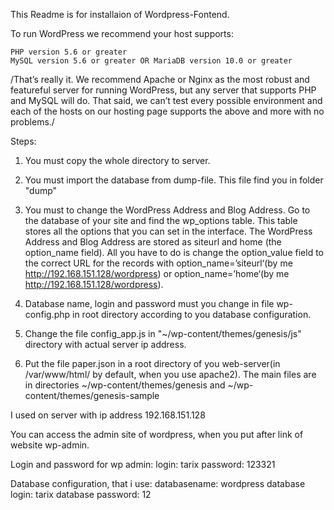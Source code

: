 
This Readme is for installaion of Wordpress-Fontend.

To run WordPress we recommend your host supports:

    PHP version 5.6 or greater
    MySQL version 5.6 or greater OR MariaDB version 10.0 or greater

/That’s really it. We recommend Apache or Nginx as the most robust and featureful server for running WordPress, but any server that supports PHP and MySQL will do. That said, we can’t test every possible environment and each of the hosts on our hosting page supports the above and more with no problems./


Steps:
1. You must copy the whole directory to server.
2. You must import the database from dump-file. This file find you in folder "dump"
3. You must to change the WordPress Address and Blog Address. Go to the database of your site and find the wp_options table. This table stores all the options that you can set in the interface. The WordPress Address and Blog Address are stored as siteurl and home (the option_name field). All you have to do is change the option_value field to the correct URL for the records with option_name=’siteurl‘(by me http://192.168.151.128/wordpress) or option_name=’home‘(by me http://192.168.151.128/wordpress).
4. Database name, login and password must you change in file wp-config.php in root directory according to you database configuration.

5. Change the file config_app.js in "~/wp-content/themes/genesis/js" directory with actual server ip address.
6. Put the file paper.json in a root directory of you web-server(in /var/www/html/ by default, when you use apache2).
The main files are in directories ~/wp-content/themes/genesis and ~/wp-content/themes/genesis-sample


I used on server with ip address 192.168.151.128

You can access the admin site of wordpress, when you put after link of website wp-admin.

Login and password for wp admin:
login: tarix
password: 123321

Database configuration, that i use:
databasename: wordpress
database login: tarix
database password: 12

